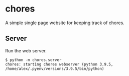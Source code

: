 # chores

A simple single page website for keeping track of chores.

## Server

Run the web server.

```
$ python -m chores.server
chores: starting chores webserver (python 3.9.5, /home/alex/.pyenv/versions/3.9.5/bin/python)
```

